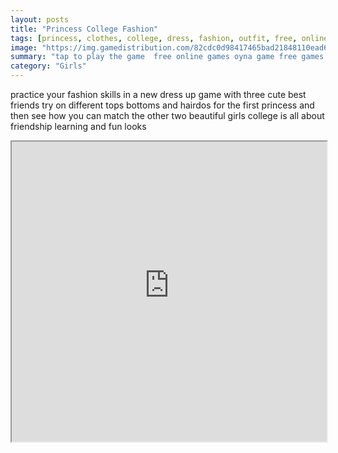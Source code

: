 ```yaml
---
layout: posts
title: "Princess College Fashion"
tags: [princess, clothes, college, dress, fashion, outfit, free, online, games, oyna, game, free, games, play, play, games]
image: "https://img.gamedistribution.com/82cdc0d98417465bad21848110ead60a.jpg"
summary: "tap to play the game  free online games oyna game free games play play games"
category: "Girls"
---
```


practice your fashion skills in a new dress up game with three cute best friends try on different tops bottoms and hairdos for the first princess and then see how you can match the other two beautiful girls college is all about friendship learning and fun looks

<iframe width="100%" height="480px;" src="https://html5.gamedistribution.com/82cdc0d98417465bad21848110ead60a/"></iframe>